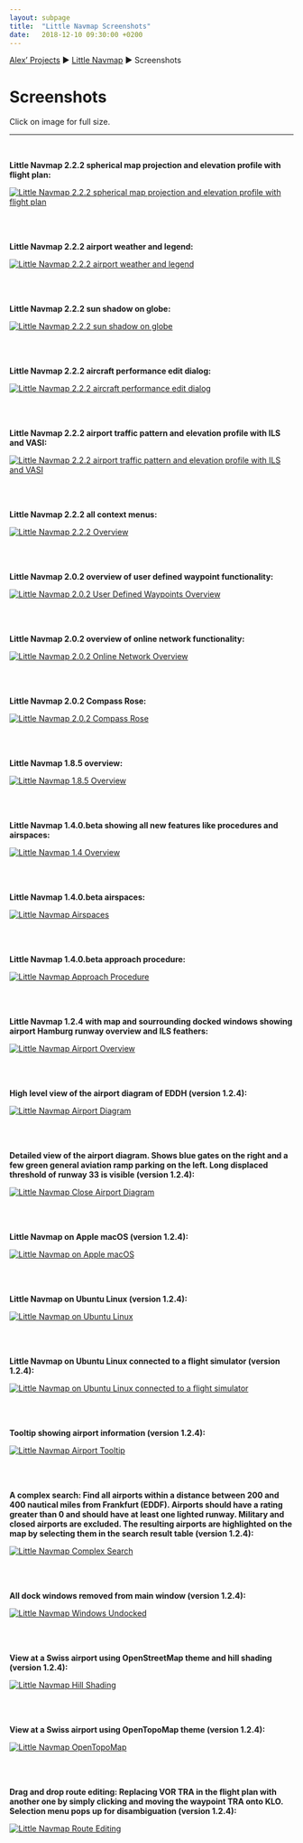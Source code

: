 ```yaml
---
layout: subpage
title:  "Little Navmap Screenshots"
date:   2018-12-10 09:30:00 +0200
---
```

[Alex’ Projects](index.html) ►  [Little Navmap](littlenavmap.html) ► Screenshots

# Screenshots

Click on image for full size.

<hr/>

<br/>

**Little Navmap 2.2.2 spherical map projection and elevation profile with flight plan:**

[![Little Navmap 2.2.2 spherical map projection and elevation profile with flight plan](assets/images/spherical.jpg)](assets/images/spherical.jpg)

<br/><br/>

**Little Navmap 2.2.2 airport weather and legend:**

[![Little Navmap 2.2.2 airport weather and legend](assets/images/airportweather.jpg)](assets/images/airportweather.jpg)

<br/><br/>

**Little Navmap 2.2.2 sun shadow on globe:**

[![Little Navmap 2.2.2 sun shadow on globe](assets/images/sunshadow.jpg)](assets/images/sunshadow.jpg)

<br/><br/>

**Little Navmap 2.2.2 aircraft performance edit dialog:**

[![Little Navmap 2.2.2 aircraft performance edit dialog](assets/images/aircraft_perf.jpg)](assets/images/aircraft_perf.jpg)

<br/><br/>

**Little Navmap 2.2.2 airport traffic pattern and elevation profile with ILS and VASI:**

[![Little Navmap 2.2.2 airport traffic pattern and elevation profile with ILS and VASI](assets/images/pattern_and_profile.jpg)](assets/images/pattern_and_profile.jpg)

<br/><br/>

**Little Navmap 2.2.2 all context menus:**

[![Little Navmap 2.2.2 Overview](assets/images/contextmenus.jpg)](assets/images/contextmenus.jpg)

<br/><br/>

**Little Navmap 2.0.2 overview of user defined waypoint functionality:**

[![Little Navmap 2.0.2 User Defined Waypoints Overview](assets/images/userpoint_overview.jpg)](assets/images/userpoint_overview.jpg)

<br/><br/>

**Little Navmap 2.0.2 overview of online network functionality:**

[![Little Navmap 2.0.2 Online Network Overview](assets/images/online_overview.jpg)](assets/images/online_overview.jpg)

<br/><br/>

**Little Navmap 2.0.2 Compass Rose:**

[![Little Navmap 2.0.2 Compass Rose](assets/images/compass_rose_aircraft.jpg)](assets/images/compass_rose_aircraft.jpg)

<br/><br/>

**Little Navmap 1.8.5 overview:**

[![Little Navmap 1.8.5 Overview](assets/images/overview.jpg)](assets/images/overview.jpg)

<br/><br/>

**Little Navmap 1.4.0.beta showing all new features like procedures and airspaces:**

[![Little Navmap 1.4 Overview](assets/images/littlenavmapall140.jpg)](assets/images/littlenavmapall140.jpg)

<br/><br/>

**Little Navmap 1.4.0.beta airspaces:**

[![Little Navmap Airspaces](assets/images/littlenavmapairspace140.jpg)](assets/images/littlenavmapairspace140.jpg)

<br/><br/>

**Little Navmap 1.4.0.beta approach procedure:**

[![Little Navmap Approach Procedure](assets/images/littlenavmapapproach.jpg)](assets/images/littlenavmapapproach.jpg)

<br/><br/>

**Little Navmap 1.2.4 with map and sourrounding docked windows showing airport Hamburg runway overview and ILS feathers:**

[![Little Navmap Airport Overview](assets/images/littlenavmap_airportoverview.jpg)](assets/images/littlenavmap_airportoverview.jpg)

<br/><br/>

**High level view of the airport diagram of EDDH (version 1.2.4):**

[![Little Navmap Airport Diagram](assets/images/littlenavmap_airportdiagram1.jpg)](assets/images/littlenavmap_airportdiagram1.jpg)

<br/><br/>

**Detailed view of the airport diagram. Shows blue gates on the right and a few green general aviation ramp parking on the left. Long displaced threshold of runway 33 is visible (version 1.2.4):**

[![Little Navmap Close Airport Diagram](assets/images/littlenavmap_airportdiagram2.jpg)](assets/images/littlenavmap_airportdiagram2.jpg)

<br/><br/>

**Little Navmap on Apple macOS (version 1.2.4):**

[![Little Navmap on Apple macOS](assets/images/littlenavmap_macos.jpg)](assets/images/littlenavmap_macos.jpg)

<br/><br/>

**Little Navmap on Ubuntu Linux (version 1.2.4):**

[![Little Navmap on Ubuntu Linux](assets/images/littlenavmap_linux.jpg)](assets/images/littlenavmap_linux.jpg)

<br/><br/>

**Little Navmap on Ubuntu Linux connected to a flight simulator (version 1.2.4):**

[![Little Navmap on Ubuntu Linux connected to a flight simulator](assets/images/littlenavmap_linux2.jpg)](assets/images/littlenavmap_linux2.jpg)

<br/><br/>

**Tooltip showing airport information (version 1.2.4):**

[![Little Navmap Airport Tooltip](assets/images/littlenavmap_tooltip.jpg)](assets/images/littlenavmap_tooltip.jpg)

<br/><br/>

**A complex search: Find all airports within a distance between 200 and 400 nautical miles from Frankfurt (EDDF). Airports should have a rating greater than 0 and should have at least one lighted runway. Military and closed airports are excluded. The resulting airports are highlighted on the map by selecting them in the search result table (version 1.2.4):**

[![Little Navmap Complex Search](assets/images/littlenavmap_complexsearch.jpg)](assets/images/littlenavmap_complexsearch.jpg)

<br/><br/>

**All dock windows removed from main window (version 1.2.4):**

[![Little Navmap Windows Undocked](assets/images/littlenavmap_undocked.jpg)](assets/images/littlenavmap_undocked.jpg)

<br/><br/>

**View at a Swiss airport using OpenStreetMap theme and hill shading (version 1.2.4):**

[![Little Navmap Hill Shading](assets/images/littlenavmap_osm_hillshading.jpg)](assets/images/littlenavmap_osm_hillshading.jpg)

<br/><br/>

**View at a Swiss airport using OpenTopoMap theme (version 1.2.4):**

[![Little Navmap OpenTopoMap](assets/images/littlenavmap_otm.jpg)](assets/images/littlenavmap_otm.jpg)

<br/><br/>

**Drag and drop route editing: Replacing VOR TRA in the flight plan with another one by simply clicking and moving the waypoint TRA onto KLO. Selection menu pops up for disambiguation (version 1.2.4):**

[![Little Navmap Route Editing](assets/images/littlenavmap_routeedit.jpg)](assets/images/littlenavmap_routeedit.jpg)


